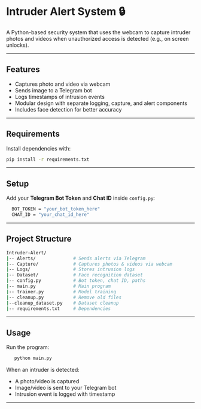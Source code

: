 # Intruder Alert System 🔒

A Python-based security system that uses the webcam to capture intruder photos and videos when unauthorized access is detected (e.g., on screen unlocks).

---

## Features

- Captures photo and video via webcam  
- Sends image to a Telegram bot  
- Logs timestamps of intrusion events  
- Modular design with separate logging, capture, and alert components  
- Includes face detection for better accuracy  

---

## Requirements

Install dependencies with:
``` bash
pip install -r requirements.txt 
```
---

## Setup

 Add your **Telegram Bot Token** and **Chat ID** inside `config.py`:
 ```bash
   BOT_TOKEN = "your_bot_token_here"
   CHAT_ID = "your_chat_id_here"
```
---

## Project Structure
```bash
Intruder-Alert/
|-- Alerts/              # Sends alerts via Telegram
|-- Capture/             # Captures photos & videos via webcam
|-- Logs/                # Stores intrusion logs
|-- Dataset/             # Face recognition dataset
|-- config.py            # Bot token, chat ID, paths
|-- main.py              # Main program
|-- trainer.py           # Model training
|-- cleanup.py           # Remove old files
|--cleanup_dataset.py    # Dataset cleanup
|-- requirements.txt     # Dependencies
```
---

## Usage

Run the program:
```bash
   python main.py
```
When an intruder is detected:
- A photo/video is captured  
- Image/video is sent to your Telegram bot  
- Intrusion event is logged with timestamp  

---

